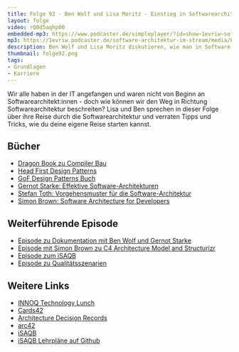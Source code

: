 ```yaml
---
title: Folge 92 - Ben Wolf und Lisa Moritz - Einstieg in Softwarearchitektur
layout: folge
video: rQ0d5aqhp00
embedded-mp3: https://www.podcaster.de/simpleplayer/?id=show~1evriw~software-architektur-im-stream~pod-e9033a8af3d97c04f8294552d9&v=1637404078
mp3: https://1evriw.podcaster.de/software-architektur-im-stream/media/EinstiegSoftwareArchitektur.mp3
description: Ben Wolf und Lisa Moritz diskutieren, wie man in Software-Architektur einsteigen kann.
thumbnail: folge92.png
tags:
- Grundlagen
- Karriere
---
```


Wir alle haben in der IT angefangen und waren nicht von Beginn an
Softwarearchitekt:innen - doch wie können wir den Weg in Richtung
Softwarearchitektur beschreiten? Lisa und Ben sprechen in dieser Folge
über ihre Reise durch die Softwarearchitektur und verraten
Tipps und Tricks, wie du deine eigene Reise starten kannst.

## Bücher

* [Dragon Book zu Compiler Bau](https://amzn.to/3FsJdh8)
* [Head First Design Patterns](https://amzn.to/3ny4VtT)
* [GoF Design Patterns Buch](https://amzn.to/3nBDYpw)
* [Gernot Starke: Effektive Software-Architekturen](https://amzn.to/3CC6Thp)
* [Stefan Toth: Vorgehensmuster für die Software-Architektur](https://amzn.to/3oLBJPB)
* [Simon Brown: Software Architecture for Developers](https://softwarearchitecturefordevelopers.com/)

## Weiterführende Episode

* [Episode zu Dokumentation mit Ben Wolf und Gernot Starke](/2021/10/28/folge87.html)
* [Episode mit Simon Brown zu C4 Architecture Model and Structurizr](/2021/01/22/folge36.html)
* [Episode zum iSAQB](/2020/06/26/folge003.html)
* [Episode zu Qualitätsszenarien](/2021/07/16/folge67.html)

## Weitere Links

* [INNOQ Technology Lunch](https://www.innoq.com/de/technology-lunch/)
* [Cards42](https://cards42.org)
* [Architecture Decision Records](https://www.cognitect.com/blog/2011/11/15/documenting-architecture-decisions)
* [arc42](https://arc42.org)
* [iSAQB](https://www.isaqb.org)
* [iSAQB Lehrpläne auf Github](https://isaqb-org.github.io)
